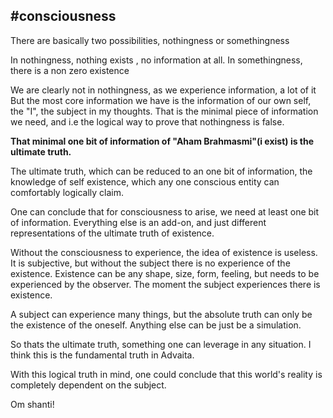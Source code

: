#consciousness
------------------

There are basically two possibilities,  nothingness or somethingness

In nothingness, nothing exists , no information at all.
In somethingness, there is a non zero existence

We are clearly not in nothingness, as we experience information, a lot of it
But the most core information we have is the information of our own self, the "I", the subject in my thoughts.
That is the minimal piece of information we need, and i.e the logical way to prove that nothingness is false.

**That minimal one bit of information of "Aham Brahmasmi"(i exist) is the ultimate truth.**

The ultimate truth, which can be reduced to an one bit of information, the knowledge of self existence, which any one conscious entity can comfortably logically claim.

One can conclude that for consciousness to arise, we need at least one bit of information. Everything else is an add-on, and just different representations of the ultimate truth of existence.

Without the consciousness to experience, the idea of existence is useless. It is subjective, but without the subject there is no experience of the existence. Existence can be any shape, size, form, feeling, but needs to be experienced by the observer. The moment the subject experiences there is existence.

A subject can experience many things, but the absolute truth can only be the existence of the oneself. Anything else can be just be a simulation.

So thats the ultimate truth, something one can leverage in any situation. I think this is the fundamental truth in Advaita.

With this logical truth in mind, one could conclude that this world's reality is completely dependent on the subject.

Om shanti!  
